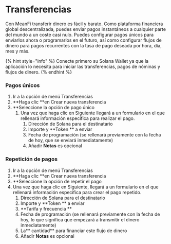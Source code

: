 # Transferencias

Con MeanFi transferir dinero es fácil y barato. Como plataforma financiera global descentralizada, puedes enviar pagos instantáneos a cualquier parte del mundo a un coste casi nulo. Puedes configurar pagos únicos para enviarlos ahora o programarlos en el futuro, así como configurar flujos de dinero para pagos recurrentes con la tasa de pago deseada por hora, día, mes y más.

{% hint style="info" %}
Conecte primero su Solana Wallet ya que la aplicación lo necesita para iniciar las transferencias, pagos de nóminas y flujos de dinero.
{% endhint %}

### Pagos únicos

1. Ir a la opción de menú Transferencias
2. \*\*Haga clic \*\*en Crear nueva transferencia
3. \*\*Seleccione la opción de pago único
   1. Una vez que haga clic en Siguiente llegará a un formulario en el que rellenará información específica para realizar el pago.
      1. Dirección de Solana para el destinatario
      2. Importe y \*\*Token \*\* a enviar
      3. Fecha de programación (se rellenará previamente con la fecha de hoy, que se enviará inmediatamente)
      4. Añadir **Notas** es opcional

### Repetición de pagos

1. Ir a la opción de menú Transferencias
2. \*\*Haga clic \*\*en Crear nueva transferencia
3. \*\*Seleccione la opción de repetir el pago
4. Una vez que haga clic en Siguiente, llegará a un formulario en el que rellenará información específica para crear el pago repetido.
   1. Dirección de Solana para el destinatario
   2. Importe y \*\*Token \*\* a enviar
   3. \*\*Tarifa y frecuencia \*\*
   4. Fecha de programación (se rellenará previamente con la fecha de hoy, lo que significa que empezará a transmitir el dinero inmediatamente)
   5. La\*\* cantidad\*\* para financiar este flujo de dinero
   6. Añadir **Notas** es opcional
